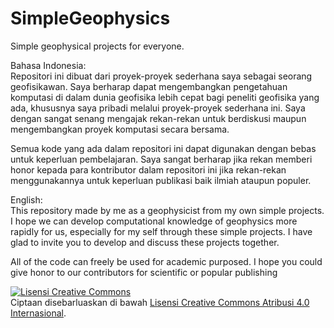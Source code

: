 # SimpleGeophysics
Simple geophysical projects for everyone.

Bahasa Indonesia:<br>
Repositori ini dibuat dari proyek-proyek sederhana saya sebagai seorang geofisikawan. Saya berharap dapat mengembangkan pengetahuan
komputasi di dalam dunia geofisika lebih cepat bagi peneliti geofisika yang ada, khususnya saya pribadi melalui proyek-proyek sederhana ini.
Saya dengan sangat senang mengajak rekan-rekan untuk berdiskusi maupun mengembangkan proyek komputasi secara bersama.

Semua kode yang ada dalam repositori ini dapat digunakan dengan bebas untuk keperluan pembelajaran. Saya sangat berharap jika rekan memberi
honor kepada para kontributor dalam repositori ini jika rekan-rekan menggunakannya untuk keperluan publikasi baik ilmiah ataupun populer.

English:<br>
This repository made by me as a geophysicist from my own simple projects. I hope we can develop computational knowledge of geophysics more
rapidly for us, especially for my self through these simple projects. I have glad to invite you to develop and discuss these projects together.

All of the code can freely be used for academic purposed. I hope you could give honor to our contributors for scientific or popular
publishing

<a rel="license" href="http://creativecommons.org/licenses/by/4.0/"><img alt="Lisensi Creative Commons" style="border-width:0" src="https://i.creativecommons.org/l/by/4.0/88x31.png" /></a><br />Ciptaan disebarluaskan di bawah <a rel="license" href="http://creativecommons.org/licenses/by/4.0/">Lisensi Creative Commons Atribusi 4.0 Internasional</a>.
